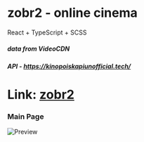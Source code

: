 # zobr2 - online cinema

React + TypeScript + SCSS

##### data from VideoCDN
##### API - https://kinopoiskapiunofficial.tech/

# Link: [zobr2](https://zobr2.vercel.app) 

### Main Page

![Preview](https://github.com/TePMo-Tapo4eK/zobr2.0/blob/main/preview/preview.png)